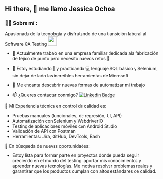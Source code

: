 ## Hi there, 👋 me llamo Jessica Ochoa

### :woman_technologist: Sobre mí :

Apasionada de la tecnología y disfrutando de una transición laboral al Software QA Testing <img decoding="async" src="https://media.giphy.com/media/WUlplcMpOCEmTGBtBW/giphy.gif" width="30">

* :telescope: Actualmente trabajo en una empresa familiar dedicada ala fabricación de tejido de punto pero necesito nuevos retos :muscle:

* :seedling: Estoy estudiando :blue_book: y practicando :computer: lenguaje SQL básico y Selenium, sin dejar de lado las increíbles herramientas de Microsoft.

* :heartbeat: Me encanta descubrir nuevas formas de automatizar mi trabajo

* :mailbox: ¿Quieres contactar conmigo? [![Linkedin Badge](https://img.shields.io/badge/-ochoa-garcia-jessica-blue?style=flat&logo=Linkedin&logoColor=white)](https://www.linkedin.com/in/noelianav/)




🧪 Mi Experiencia técnica en control de calidad es:
- Pruebas manuales (funcionales, de regresión, UI, API)
- Automatización con Selenium y WebdriverIO
- Testing de aplicaciones móviles con Android Studio
- Validación de API con Postman
- Herramientas: Jira, GitHub, DevTools, Bash

🚀 En búsqueda de nuevas oportunidades:
- Estoy lista para formar parte en proyectos donde pueda seguir creciendo en el mundo del testing, aportar mis conocimientos y aprender nuevas tecnologías. Me motiva resolver problemas reales y garantizar que los productos cumplan con altos estándares de calidad.



